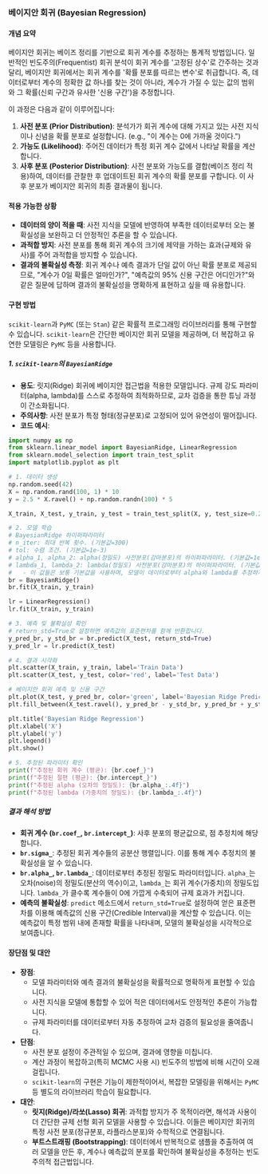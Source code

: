 ### 베이지안 회귀 (Bayesian Regression)

#### 개념 요약
베이지안 회귀는 베이즈 정리를 기반으로 회귀 계수를 추정하는 통계적 방법입니다. 일반적인 빈도주의(Frequentist) 회귀 분석이 회귀 계수를 '고정된 상수'로 간주하는 것과 달리, 베이지안 회귀에서는 회귀 계수를 '확률 분포를 따르는 변수'로 취급합니다. 즉, 데이터로부터 계수의 정확한 값 하나를 찾는 것이 아니라, 계수가 가질 수 있는 값의 범위와 그 확률(신뢰 구간과 유사한 '신용 구간')을 추정합니다.

이 과정은 다음과 같이 이루어집니다:
1.  **사전 분포 (Prior Distribution)**: 분석가가 회귀 계수에 대해 가지고 있는 사전 지식이나 신념을 확률 분포로 설정합니다. (e.g., "이 계수는 0에 가까울 것이다.")
2.  **가능도 (Likelihood)**: 주어진 데이터가 특정 회귀 계수 값에서 나타날 확률을 계산합니다.
3.  **사후 분포 (Posterior Distribution)**: 사전 분포와 가능도를 결합(베이즈 정리 적용)하여, 데이터를 관찰한 후 업데이트된 회귀 계수의 확률 분포를 구합니다. 이 사후 분포가 베이지안 회귀의 최종 결과물이 됩니다.

#### 적용 가능한 상황
- **데이터의 양이 적을 때**: 사전 지식을 모델에 반영하여 부족한 데이터로부터 오는 불확실성을 보완하고 더 안정적인 추론을 할 수 있습니다.
- **과적합 방지**: 사전 분포를 통해 회귀 계수의 크기에 제약을 가하는 효과(규제와 유사)를 주어 과적합을 방지할 수 있습니다.
- **결과의 불확실성 측정**: 회귀 계수나 예측 결과가 단일 값이 아닌 확률 분포로 제공되므로, "계수가 0일 확률은 얼마인가?", "예측값의 95% 신용 구간은 어디인가?"와 같은 질문에 답하며 결과의 불확실성을 명확하게 표현하고 싶을 때 유용합니다.

#### 구현 방법
`scikit-learn`과 `PyMC` (또는 `Stan`) 같은 확률적 프로그래밍 라이브러리를 통해 구현할 수 있습니다. `scikit-learn`은 간단한 베이지안 회귀 모델을 제공하며, 더 복잡하고 유연한 모델링은 `PyMC` 등을 사용합니다.

##### 1. `scikit-learn`의 `BayesianRidge`
- **용도**: 릿지(Ridge) 회귀에 베이지안 접근법을 적용한 모델입니다. 규제 강도 파라미터(alpha, lambda)를 스스로 추정하여 최적화하므로, 교차 검증을 통한 튜닝 과정이 간소화됩니다.
- **주의사항**: 사전 분포가 특정 형태(정규분포)로 고정되어 있어 유연성이 떨어집니다.
- **코드 예시**:
```python
import numpy as np
from sklearn.linear_model import BayesianRidge, LinearRegression
from sklearn.model_selection import train_test_split
import matplotlib.pyplot as plt

# 1. 데이터 생성
np.random.seed(42)
X = np.random.rand(100, 1) * 10
y = 2.5 * X.ravel() + np.random.randn(100) * 5

X_train, X_test, y_train, y_test = train_test_split(X, y, test_size=0.2, random_state=42)

# 2. 모델 학습
# BayesianRidge 하이퍼파라미터
# n_iter: 최대 반복 횟수. (기본값=300)
# tol: 수렴 조건. (기본값=1e-3)
# alpha_1, alpha_2: alpha(정밀도) 사전분포(감마분포)의 하이퍼파라미터. (기본값=1e-6)
# lambda_1, lambda_2: lambda(정밀도) 사전분포(감마분포)의 하이퍼파라미터. (기본값=1e-6)
#   - 이 값들은 보통 기본값을 사용하며, 모델이 데이터로부터 alpha와 lambda를 추정하게 됩니다.
br = BayesianRidge()
br.fit(X_train, y_train)

lr = LinearRegression()
lr.fit(X_train, y_train)

# 3. 예측 및 불확실성 확인
# return_std=True로 설정하면 예측값의 표준편차를 함께 반환합니다.
y_pred_br, y_std_br = br.predict(X_test, return_std=True)
y_pred_lr = lr.predict(X_test)

# 4. 결과 시각화
plt.scatter(X_train, y_train, label='Train Data')
plt.scatter(X_test, y_test, color='red', label='Test Data')

# 베이지안 회귀 예측 및 신용 구간
plt.plot(X_test, y_pred_br, color='green', label='Bayesian Ridge Prediction')
plt.fill_between(X_test.ravel(), y_pred_br - y_std_br, y_pred_br + y_std_br, color='green', alpha=0.2, label='95% Credible Interval')

plt.title('Bayesian Ridge Regression')
plt.xlabel('X')
plt.ylabel('y')
plt.legend()
plt.show()

# 5. 추정된 파라미터 확인
print(f"추정된 회귀 계수 (평균): {br.coef_}")
print(f"추정된 절편 (평균): {br.intercept_}")
print(f"추정된 alpha (오차의 정밀도): {br.alpha_:.4f}")
print(f"추정된 lambda (가중치의 정밀도): {br.lambda_:.4f}")
```

##### 결과 해석 방법
- **회귀 계수 (`br.coef_`, `br.intercept_`)**: 사후 분포의 평균값으로, 점 추정치에 해당합니다.
- **`br.sigma_`**: 추정된 회귀 계수들의 공분산 행렬입니다. 이를 통해 계수 추정치의 불확실성을 알 수 있습니다.
- **`br.alpha_`, `br.lambda_`**: 데이터로부터 추정된 정밀도 파라미터입니다. `alpha_`는 오차(noise)의 정밀도(분산의 역수)이고, `lambda_`는 회귀 계수(가중치)의 정밀도입니다. `lambda_`가 클수록 계수들이 0에 가깝게 수축되어 규제 효과가 커집니다.
- **예측의 불확실성**: `predict` 메소드에서 `return_std=True`로 설정하여 얻은 표준편차를 이용해 예측값의 신용 구간(Credible Interval)을 계산할 수 있습니다. 이는 예측값이 특정 범위 내에 존재할 확률을 나타내며, 모델의 불확실성을 시각적으로 보여줍니다.

#### 장단점 및 대안
- **장점**:
    - 모델 파라미터와 예측 결과의 불확실성을 확률적으로 명확하게 표현할 수 있습니다.
    - 사전 지식을 모델에 통합할 수 있어 적은 데이터에서도 안정적인 추론이 가능합니다.
    - 규제 파라미터를 데이터로부터 자동 추정하여 교차 검증의 필요성을 줄여줍니다.
- **단점**:
    - 사전 분포 설정이 주관적일 수 있으며, 결과에 영향을 미칩니다.
    - 계산 과정이 복잡하고(특히 MCMC 사용 시) 빈도주의 방법에 비해 시간이 오래 걸립니다.
    - `scikit-learn`의 구현은 기능이 제한적이어서, 복잡한 모델링을 위해서는 `PyMC` 등 별도의 라이브러리 학습이 필요합니다.
- **대안**:
    - **릿지(Ridge)/라쏘(Lasso) 회귀**: 과적합 방지가 주 목적이라면, 해석과 사용이 더 간단한 규제 선형 회귀 모델을 사용할 수 있습니다. 이들은 베이지안 회귀의 특정 사전 분포(정규분포, 라플라스분포)와 수학적으로 연결됩니다.
    - **부트스트래핑 (Bootstrapping)**: 데이터에서 반복적으로 샘플을 추출하여 여러 모델을 만든 후, 계수나 예측값의 분포를 확인하여 불확실성을 추정하는 빈도주의적 접근법입니다.
